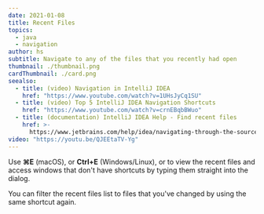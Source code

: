 ```yaml
---
date: 2021-01-08
title: Recent Files
topics:
  - java
  - navigation
author: hs
subtitle: Navigate to any of the files that you recently had open
thumbnail: ./thumbnail.png
cardThumbnail: ./card.png
seealso:
  - title: (video) Navigation in IntelliJ IDEA
    href: "https://www.youtube.com/watch?v=1UHsJyCq1SU"
  - title: (video) Top 5 IntelliJ IDEA Navigation Shortcuts
    href: "https://www.youtube.com/watch?v=crnEBqbBWuo"
  - title: (documentation) IntelliJ IDEA Help - Find recent files
    href: >-
      https://www.jetbrains.com/help/idea/navigating-through-the-source-code.html#recent_files
video: "https://youtu.be/QJEEtaTV-Yg"
---
```


Use **⌘E** (macOS), or **Ctrl+E** (Windows/Linux), or to view the recent files and access windows that don't have shortcuts by typing them straight into the dialog.

You can filter the recent files list to files that you've changed by using the same shortcut again.
